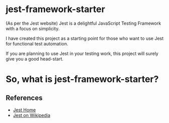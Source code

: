# jest-framework-starter
(As per the Jest website) Jest is a delightful JavaScript Testing Framework with a focus on simplicity.

I have created this project as a starting point for those who want to use Jest for functional test automation. 

If you are planning to use Jest in your testing work, this project will surely give you a good head-start.

# So, what is jest-framework-starter?







## References
- [Jest Home](https://jestjs.io/en/)
- [Jest on Wikipedia](https://en.wikipedia.org/wiki/Jest_(JavaScript_framework))
